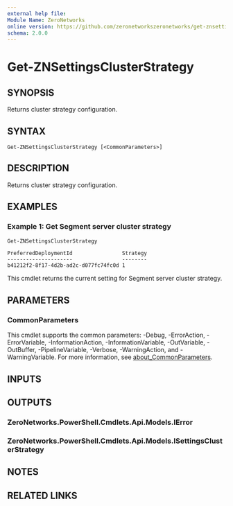 ```yaml
---
external help file:
Module Name: ZeroNetworks
online version: https://github.com/zeronetworkszeronetworks/get-znsettingsclusterstrategy
schema: 2.0.0
---
```


# Get-ZNSettingsClusterStrategy

## SYNOPSIS
Returns cluster strategy configuration.

## SYNTAX

```
Get-ZNSettingsClusterStrategy [<CommonParameters>]
```

## DESCRIPTION
Returns cluster strategy configuration.

## EXAMPLES

### Example 1: Get Segment server cluster strategy
```powershell
Get-ZNSettingsClusterStrategy
```

```output
PreferredDeploymentId                Strategy
---------------------                --------
b41212f2-8f17-4d2b-ad2c-d077fc74fc0d 1
```

This cmdlet returns the current setting for Segment server cluster strategy.

## PARAMETERS

### CommonParameters
This cmdlet supports the common parameters: -Debug, -ErrorAction, -ErrorVariable, -InformationAction, -InformationVariable, -OutVariable, -OutBuffer, -PipelineVariable, -Verbose, -WarningAction, and -WarningVariable. For more information, see [about_CommonParameters](http://go.microsoft.com/fwlink/?LinkID=113216).

## INPUTS

## OUTPUTS

### ZeroNetworks.PowerShell.Cmdlets.Api.Models.IError

### ZeroNetworks.PowerShell.Cmdlets.Api.Models.ISettingsClusterStrategy

## NOTES

## RELATED LINKS

